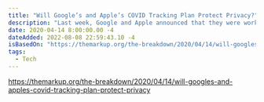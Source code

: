 ```yaml
---
title: "Will Google’s and Apple’s COVID Tracking Plan Protect Privacy?"
description: "Last week, Google and Apple announced that they were working together to develop privacy-protecting technology that could enable COVID-19 contact-tracing apps."
date: 2020-04-14 8:00:00.00 -4
dateAdded: 2022-08-08 22:59:43.10 -4
isBasedOn: "https://themarkup.org/the-breakdown/2020/04/14/will-googles-and-apples-covid-tracking-plan-protect-privacy"
tags:
  - Tech
---
```


https://themarkup.org/the-breakdown/2020/04/14/will-googles-and-apples-covid-tracking-plan-protect-privacy
